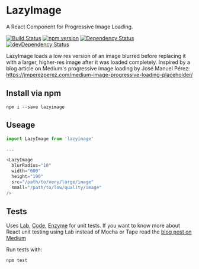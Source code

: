 # LazyImage    
A React Component for Progressive Image Loading.   

[![Build Status](https://travis-ci.org/Gattermeier/LazyImage.svg?branch=master)](https://travis-ci.org/Gattermeier/LazyImage)
[![npm version](https://badge.fury.io/js/hapi-ff.svg)](https://badge.fury.io/js/hapi-ff)
[![Dependency Status](https://david-dm.org/gattermeier/lazyimage.svg)](https://david-dm.org/Gattermeier/lazyimage)
[![devDependency Status](https://david-dm.org/Gattermeier/lazyimage/dev-status.svg)](https://david-dm.org/Gattermeier/lazyimage#info=devDependencies)


LazyImage loads a low res version of an image blurred before replacing it with a larger, higher-res image after it was loaded completely. Inspired by a blog article on Medium's progressive image loading by José Manuel Pérez: https://jmperezperez.com/medium-image-progressive-loading-placeholder/

## Install via npm    
`npm i --save lazyimage`    

## Useage
```javascript
import LazyImage from 'lazyimage'

...     

<LazyImage
  blurRadius="10"
  width="600"
  height="190"
  src="/path/to/very/large/image"
  small="/path/to/low/quality/image" 
/>
```

## Tests
Uses [Lab](https://github.com/hapijs/lab), [Code](https://github.com/hapijs/code), [Enzyme](https://github.com/airbnb/enzyme) for unit tests. If you want to know more about React unit testing using Lab instead of Mocha or Tape read the [blog post on Medium](https://medium.com/@gattermeier/react-unit-testing-with-enzyme-lab-and-code-24dad077f6d4#.3lawhddx2)

Run tests with:

`npm test`

